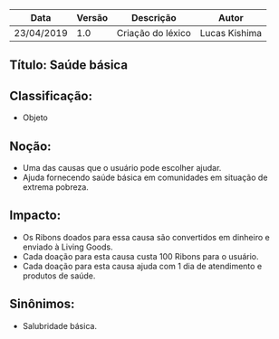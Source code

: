| Data | Versão | Descrição | Autor |
|---|---|---|---|
| 23/04/2019 | 1.0 | Criação do léxico  | Lucas Kishima |

## Título: Saúde básica

## Classificação:

- Objeto

## Noção:

- Uma das causas que o usuário pode escolher ajudar.
- Ajuda fornecendo saúde básica em comunidades em situação de extrema pobreza.

## Impacto:

- Os Ribons doados para essa causa são convertidos em dinheiro e enviado à Living Goods.
- Cada doação para esta causa custa 100 Ribons para o usuário.
- Cada doação para esta causa ajuda com 1 dia de atendimento e produtos de saúde.


## Sinônimos:

- Salubridade básica.
